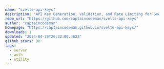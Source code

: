 ```yaml
---
name: "svelte-api-keys"
description: "API Key Generation, Validation, and Rate Limiting for SvelteKit"
repo_url: "https://github.com/captaincodeman/svelte-api-keys"
author: "captaincodeman"
homepage: "https://captaincodeman.github.io/svelte-api-keys/"
downloads: 1
updated: "2024-04-29T20:32:00.462Z"
github_stars: 38
tags: 
  - server
  - auth
  - utility
---
```

